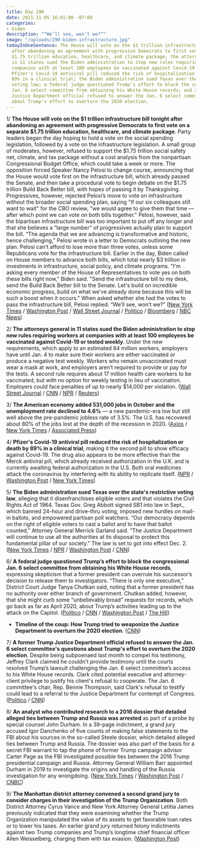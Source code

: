 ```yaml
---
title: Day 290
date: 2021-11-05 16:01:00 -07:00
categories:
- biden
description: "“We’ll see, won’t we?”"
image: "/uploads/290-biden-infrastructure.jpg"
todayInOneSentence: The House will vote on the $1 trillion infrastructure bill tonight
  after abandoning an agreement with progressive Democrats to first vote on a separate
  $1.75 trillion education, healthcare, and climate package; the attorneys general
  in 11 states sued the Biden administration to stop new rules requiring workers at
  companies with at least 100 employees be vaccinated against Covid-19 or tested weekly;
  Pfizer's Covid-19 antiviral pill reduced the risk of hospitalization or death by
  89% in a clinical trial; the Biden administration sued Texas over the state's restrictive
  voting law; a federal judge questioned Trump’s effort to block the congressional
  Jan. 6 select committee from obtaining his White House records; and a former Trump
  Justice Department official refused to answer the Jan. 6 select committee's questions
  about Trump's effort to overturn the 2020 election.
---
```


1/ **The House will vote on the $1 trillion infrastructure bill tonight after abandoning an agreement with progressive Democrats to first vote on a separate $1.75 trillion education, healthcare, and climate package**. Party leaders began the day hoping to hold a vote on the social spending legislation, followed by a vote on the infrastructure legislation. A small group of moderates, however, refused to support the $1.75 trillion social safety net, climate, and tax package without a cost analysis from the nonpartisan Congressional Budget Office, which could take a week or more. The opposition forced Speaker Nancy Pelosi to change course, announcing that the House would vote first on the infrastructure bill, which already passed the Senate, and then take a procedural vote to begin debate on the $1.75 trillion Build Back Better bill, with hopes of passing it by Thanksgiving. Progressives, however, rejected Pelosi’s move to vote on infrastructure without the broader social spending plan, saying "If our six colleagues still want to wait" for the CBO review, "we would agree to give them that time — after which point we can vote on both bills together." Pelosi, however, said the bipartisan infrastructure bill was too important to put off any longer and that she believes a “large number” of progressives actually plan to support the bill. “The agenda that we are advancing is transformative and historic, hence challenging,” Pelosi wrote in a letter to Democrats outlining the new plan. Pelosi can’t afford to lose more than three votes, unless some Republicans vote for the infrastructure bill. Earlier in the day, Biden called on House members to advance both bills, which total nearly $3 trillion in investments in infrastructure, social policy, and climate programs. “I'm asking every member of the House of Representatives to vote yes on both these bills right now," Biden said. "Send the infrastructure bill to my desk, send the Build Back Better bill to the Senate. Let's build on incredible economic progress, build on what we've already done because this will be such a boost when it occurs.” When asked whether she had the votes to pass the infrastructure bill, Pelosi replied: “We’ll see, won’t we?” ([New York Times](https://www.nytimes.com/live/2021/11/05/us/biden-spending-infrastructure-bill#pelosi-aims-to-hold-votes-on-the-social-policy-and-climate-plan-and-the-infrastructure-bill) / [Washington Post](https://www.washingtonpost.com/us-policy/2021/11/05/house-infrastructure-reconciliation-vote/) / [Wall Street Journal](https://www.wsj.com/articles/house-moves-toward-votes-on-infrastructure-budget-bills-11636120392?mod=hp_lead_pos2) / [Politico](https://www.politico.com/news/2021/11/05/house-democrats-infrastructure-vote-wait-megabill-519731) / [Bloomberg](https://www.bloomberg.com/news/articles/2021-11-05/house-to-vote-friday-on-infrastructure-bill-delay-biden-plan?sref=MIBMEEoj) / [NBC News](https://www.nbcnews.com/politics/congress/democrats-eye-friday-vote-biden-s-spending-bills-still-wrangling-n1283353))

2/ **The attorneys general in 11 states sued the Biden administration to stop new rules requiring workers at companies with at least 100 employees be vaccinated against Covid-19 or tested weekly**. Under the new requirements, which apply to an estimated 84 million workers, employers have until Jan. 4 to make sure their workers are either vaccinated or produce a negative test weekly. Workers who remain unvaccinated must wear a mask at work, and employers aren’t required to provide or pay for the tests. A second rule requires about 17 million health care workers to be vaccinated, but with no option for weekly testing in lieu of vaccination. Employers could face penalties of up to nearly $14,000 per violation. ([Wall Street Journal](https://www.wsj.com/articles/states-sue-to-stop-bidens-covid-19-vaccine-mandate-11636137439) / [CNN](https://www.cnn.com/2021/11/04/politics/vaccine-rule-large-employers-federal-contractors-health-care-workers/index.html) / [NPR](https://www.npr.org/2021/11/04/1048939858/osha-biden-vaccine-mandate-employers-100-workers) / [Reuters](https://www.reuters.com/business/healthcare-pharmaceuticals/bidens-vaccine-mandate-be-enforced-after-new-year-offering-us-companies-relief-2021-11-04/))

3/ **The American economy added 531,000 jobs in October and the unemployment rate declined to 4.6%** — a new pandemic-era low but still well above the pre-pandemic jobless rate of 3.5%. The U.S. has recovered about 80% of the jobs lost at the depth of the recession in 2020. ([Axios](https://www.axios.com/us-economy-october-jobs-3c360b93-dceb-48bc-9d71-253990c563ec.html) / [New York Times](https://www.nytimes.com/2021/11/05/business/economy/october-2021-jobs-report.html) / [Associated Press](https://apnews.com/article/coronavirus-pandemic-business-health-economy-unemployment-f14fb105865ba6b1a84b5f9277f0f99b))

4/ **Pfizer's Covid-19 antiviral pill reduced the risk of hospitalization or death by 89% in a clinical trial**, making it the second pill to show efficacy against Covid-19. The drug also appears to be more effective than the Merck antiviral pill, which already received authorization in the U.K. and is currently awaiting federal authorization in the U.S. Both oral medicines attack the coronavirus by interfering with its ability to replicate itself. ([NPR](https://www.npr.org/sections/coronavirus-live-updates/2021/11/05/1052679112/pfizer-covid-pill-treatment) / [Washington Post](https://www.washingtonpost.com/health/2021/11/05/pfizer-covid-pill/) / [New York Times](https://www.nytimes.com/2021/11/05/health/pfizer-covid-pill.html))

5/ **The Biden administration sued Texas over the state's restrictive voting law**, alleging that it disenfranchises eligible voters and that violates the Civil Rights Act of 1964. Texas Gov. Greg Abbott signed SB1 into law in Sept., which banned 24-hour and drive-thru voting, imposed new hurdles on mail-in ballots, and empowered partisan poll watchers. “Our democracy depends on the right of eligible voters to cast a ballot and to have that ballot counted,” Attorney General Merrick Garland said. “The Justice Department will continue to use all the authorities at its disposal to protect this fundamental pillar of our society.” The law is set to got into effect Dec. 2. ([New York Times](https://www.nytimes.com/2021/11/04/us/politics/texas-voting-restrictions-lawsuit.html) / [NPR](https://www.npr.org/2021/11/04/1052564177/the-biden-administration-is-suing-texas-over-its-new-voting-law) / [Washington Post](https://www.washingtonpost.com/politics/2021/11/04/justice-department-files-lawsuit-against-texass-new-voting-restrictions/) / [CNN](https://www.cnn.com/2021/11/04/politics/texas-voting-lawsuit/index.html))

6/ **A federal judge questioned Trump’s effort to block the congressional Jan. 6 select committee from obtaining his White House records**, expressing skepticism that a former president can overrule his successor’s decision to release them to investigators. “There is only one executive,” District Court Judge Tanya Chutkan said, noting that a former president has no authority over either branch of government. Chutkan added, however, that she might curb some “unbelievably broad” requests for records, which go back as far as April 2020, about Trump’s activities leading up to the attack on the Capitol. ([Politico](https://www.politico.com/news/2021/11/04/judge-trump-records-january-6-investigators-519542) / [CNN](https://www.cnn.com/2021/11/04/politics/trump-records-hearing-january-6/index.html) / [Washington Post](https://www.washingtonpost.com/local/legal-issues/trump-records-hearing-jan-6-committee/2021/11/04/4884a830-3d7f-11ec-bfad-8283439871ec_story.html) / [The Hill](https://thehill.com/regulation/court-battles/580089-judge-appears-skeptical-of-trumps-effort-to-shield-jan-6-docs?))

* **Timeline of the coup: How Trump tried to weaponize the Justice Department to overturn the 2020 election**. ([CNN](https://www.cnn.com/2021/11/05/politics/january-6-timeline-trump-coup/index.html))

7/ **A former Trump Justice Department official refused to answer the Jan. 6 select committee's questions about Trump's effort to overturn the 2020 election**. Despite being subpoenaed last month to compel his testimony, Jeffrey Clark claimed he couldn't provide testimony until the courts resolved Trump’s lawsuit challenging the Jan. 6 select committee’s access to his White House records. Clark cited potential executive and attorney-client privilege to justify his client's refusal to cooperate. The Jan. 6 committee's chair, Rep. Bennie Thompson, said Clark's refusal to testify could lead to a referral to the Justice Department for contempt of Congress. ([Politico](https://www.politico.com/news/2021/11/05/jeffrey-clark-doj-hill-deposition-519703) / [CNN](https://www.cnn.com/2021/11/05/politics/jeffrey-clark-house-january-6/))

8/ **An analyst who contributed research to a 2016 dossier that detailed alleged ties between Trump and Russia was arrested** as part of a probe by special counsel John Durham. In a 39-page indictment, a grand jury accused Igor Danchenko of five counts of making false statements to the FBI about his sources in the so-called Steele dossier, which detailed alleged ties between Trump and Russia. The dossier was also part of the basis for a secret FBI warrant to tap the phone of former Trump campaign advisor Carter Page as the FBI investigated possible ties between the 2016 Trump presidential campaign and Russia. Attorney General William Barr appointed Durham in 2019 to investigate the origins and handling of the Russia investigation for any wrongdoing. ([New York Times](https://www.nytimes.com/2021/11/04/us/politics/igor-danchenko-arrested-steele-dossier.html) / [Washington Post](https://www.washingtonpost.com/national-security/steele-dossier-arrest-danchenko-trump-durham/2021/11/04/7e76b9ae-3d77-11ec-8ee9-4f14a26749d1_story.html) / [CNBC](https://www.cnbc.com/2021/11/04/durham-probe-analyst-tied-to-christopher-steele-trump-russia-dossier-arrested.html))

9/ **The Manhattan district attorney convened a second grand jury to consider charges in their investigation of the Trump Organization**. Both District Attorney Cyrus Vance and New York Attorney General Letitia James previously indicated that they were examining whether the Trump Organization manipulated the value of its assets to get favorable loan rates or to lower his taxes. An earlier grand jury returned felony indictments against two Trump companies and Trump’s longtime chief financial officer Allen Weisselberg, charging them with tax evasion. ([Washington Post](https://www.washingtonpost.com/politics/manhattan-da-convenes-new-grand-jury-in-trump-case-to-weigh-potential-charges/2021/11/04/79549fe0-3d8b-11ec-a493-51b0252dea0c_story.html))